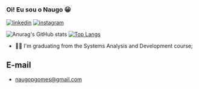 ### Oi! Eu sou o Naugo 😀

[![linkedin](https://img.shields.io/badge/LinkedIn-0077B5?style=for-the-badge&logo=linkedin&logoColor=white)](https://www.linkedin.com/in/naugo-peixoto-922a76197/)
[![instagram](https://img.shields.io/badge/Instagram-E4405F?style=for-the-badge&logo=instagram&logoColor=white)](https://www.instagram.com/naugopgomes/)

![Anurag's GitHub stats](https://github-readme-stats.vercel.app/api?username=NaugoPgomes&show_icons=true&theme=dark)
[![Top Langs](https://github-readme-stats.vercel.app/api/top-langs/?username=NaugoPgomes&layout=compact&theme=dark)](https://github.com/anuraghazra/github-readme-stats)






- 👨‍🎓 I'm graduating from the Systems Analysis and Development course;

## E-mail

+ naugopgomes@gmail.com
